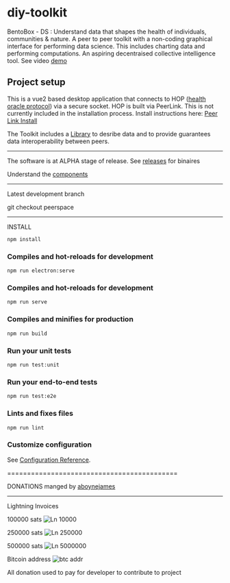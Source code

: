 # diy-toolkit

BentoBox - DS : Understand data that shapes the health of individuals, communities & nature. A peer to peer toolkit with a non-coding graphical interface for performing data science.  This includes charting data and performing computations. An aspiring decentraised collective intelligence tool. See video <a href="https://www.youtube.com/channel/UCoCgnBkZpB2oMn1Qa2nXKeg/playlists">demo</a>

## Project setup

This is a vue2 based desktop application that connects to HOP (<a href="https://www.healthscience.network">health oracle protocol</a>) via a secure socket.  HOP is built via PeerLink.  This is not currently included in the installation process.  Install instructions here: <a href="https://github.com/DaMaHub/peerlink">Peer Link Install</a>
 

The Toolkit includes a <a href="https://github.com/DaMaHub/networklibrary">Library</a> to desribe data and to provide guarantees data interoperability between peers.

--------------------------------------

The software is at ALPHA stage of release.  See <a href="https://github.com/healthscience/diyhstoolkit/releases">releases</a> for binaires

Understand the <a href="https://design.penpot.app/#/view/e8b3498a-41f9-8006-8001-7af986efdd68?page-id=ea5ce67c-df2d-80eb-8001-7b02328f8faf&section=interactions&index=0&share-id=e8b3498a-41f9-8006-8001-7b21ea5cbad9">components</a>

--------------------------------------


Latest development branch

git checkout peerspace

--------------------------------------

INSTALL
```
npm install
```

### Compiles and hot-reloads for development
```
npm run electron:serve
```


### Compiles and hot-reloads for development
```
npm run serve
```

### Compiles and minifies for production
```
npm run build
```

### Run your unit tests
```
npm run test:unit
```

### Run your end-to-end tests
```
npm run test:e2e
```

### Lints and fixes files
```
npm run lint
```

### Customize configuration
See [Configuration Reference](https://cli.vuejs.org/config/).

===========================================

DONATIONS manged by [aboynejames](https://twitter.com/aboynejames)

----------

Lightning Invoices

100000 sats ![Ln 10000](https://live.staticflickr.com/65535/52458246188_01c1099eb3_n.jpg)

250000 sats ![Ln 250000](	https://live.staticflickr.com/65535/52457192307_c96084f6e3_n.jpg)

500000 sats ![Ln 5000000](https://live.staticflickr.com/65535/52458166805_4f4fa72038_n.jpg)

Bitcoin
address ![btc addr](https://live.staticflickr.com/65535/52457717846_ab1e1b40c5_o.png)

All donation used to pay for developer to contribute to project
